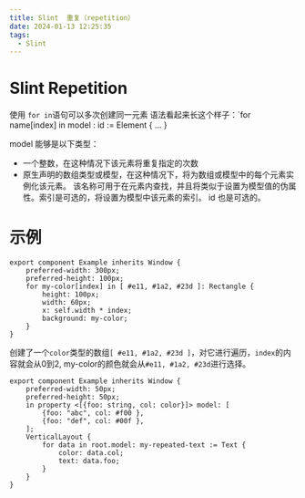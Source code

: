 ```yaml
---
title: Slint  重复（repetition）
date: 2024-01-13 12:25:35
tags:
  - Slint
---
```

# Slint Repetition
使用 `for in`语句可以多次创建同一元素
语法看起来长这个样子：`for name[index] in model : id := Element { ... }

model 能够是以下类型：
- 一个整数，在这种情况下该元素将重复指定的次数
- 原生声明的数组类型或模型，在这种情况下，将为数组或模型中的每个元素实例化该元素。
该名称可用于在元素内查找，并且将类似于设置为模型值的伪属性。索引是可选的，将设置为模型中该元素的索引。 id 也是可选的。

# 示例
```Slint
export component Example inherits Window {
    preferred-width: 300px;
    preferred-height: 100px;
    for my-color[index] in [ #e11, #1a2, #23d ]: Rectangle {
        height: 100px;
        width: 60px;
        x: self.width * index;
        background: my-color;
    }
}
```
创建了一个`color`类型的数组`[ #e11, #1a2, #23d ]`，对它进行遍历，`index`的内容就会从0到2, my-color的颜色就会从`#e11, #1a2, #23d`进行选择。


```Slint
export component Example inherits Window {
    preferred-width: 50px;
    preferred-height: 50px;
    in property <[{foo: string, col: color}]> model: [
        {foo: "abc", col: #f00 },
        {foo: "def", col: #00f },
    ];
    VerticalLayout {
        for data in root.model: my-repeated-text := Text {
            color: data.col;
            text: data.foo;
        }
    }
}
```